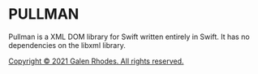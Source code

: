 # PULLMAN

Pullman is a XML DOM library for Swift written entirely in Swift. It has no dependencies on the libxml library.

[Copyright © 2021 Galen Rhodes. All rights reserved.](LICENSE)
